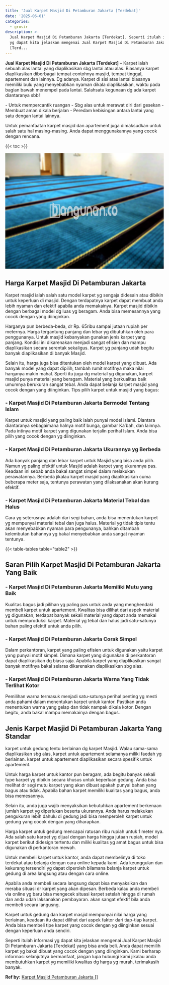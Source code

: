 ```yaml
---
title: 'Jual Karpet Masjid Di Petamburan Jakarta [Terdekat]'
date: '2025-06-01'
categories:
  - grosir
description: >-
  Jual Karpet Masjid Di Petamburan Jakarta [Terdekat]. Seperti itulah informasi
  yg dapat kita jelaskan mengenai Jual Karpet Masjid Di Petamburan Jakarta
  [Terd...
---
```


**Jual Karpet Masjid Di Petamburan Jakarta \[Terdekat\]** – Karpet ialah sebuah alas lantai yang diaplikasikan sbg lantai atau alas. Biasanya karpet diaplikasikan diberbagai tempat contohnya masjid, tempat tinggal, apartement dan lainnya. Dg adanya. Karpet di sisi atas lantai biasanya memiliki bulu yang menyebabkan nyaman dikala diaplikasikan, waktu pada bagian bawah menempel pada lantai. Salahsatu kegunaan dg ada karpet diantaranya sbb!

\- Untuk mempercantik ruangan - Sbg alas untuk merawat diri dari gesekan - Membuat aman dikala berjalan - Peredam kebisingan antara lantai yang satu dengan lantai lainnya.

Untuk pemanfaatan karpet masjid dan apartement juga dimaksudkan untuk salah satu hal masing-masing. Anda dapat menggunakannya yang cocok dengan rencana.

{{< toc >}}

![Jual Karpet Masjid Di Petamburan Jakarta [Terdekat]](/images/grosir-karpet-murah-24.png)

## Harga Karpet Masjid Di Petamburan Jakarta

Karpet masjid ialah salah satu model karpet yg sengaja didesain atau dibikin untuk keperluan di masjid. Dengan terdapatnya karpet dapat membuat anda lebih nyaman dan efektif apabila anda memakainya. Karpet masjid dibikin dengan berbagai model dg luas yg beragam. Anda bisa memesannya yang cocok dengan yang diinginkan.

Harganya pun berbeda-beda, dr Rp. 65ribu sampai jutaan rupiah per meternya. Harga tergantung panjang dan lebar yg dibutuhkan oleh para penggunanya. Untuk masjid kebanyakan gunakan jenis karpet yang panjang. Kondisi ini dikarenakan menjadi sangat efisien dan mampu diaplikasikan secara serentak sekaligus. Karpet yg panjang udah begitu banyak diaplikasikan di banyak Masjid.

Selain itu, harga juga bisa ditentukan oleh model karpet yang dibuat. Ada banyak model yang dapat dipilih, tambah rumit motifnya maka nilai harganya makin mahal. Sperti itu juga dg material yg digunakan, karpet masjid punya material yang beragam. Material yang berkualitas baik umumnya berukuran sangat tebal. Anda dapat belanja karpet masjid yang cocok dengan yang diinginkan. Tips pilih karpet untuk masjid yang bagus:

### \- Karpet Masjid Di Petamburan Jakarta Bermodel Tentang Islam

Karpet untuk masjid yang paling baik ialah punyai model islami. Diantara diantaranya sebagaimana halnya motif bunga, gambar Ka’bah, dan lainnya. Pada intinya motif karpet yang digunakan terjalin perihal Islam. Anda bisa pilih yang cocok dengan yg diinginkan.

### \- Karpet Masjid Di Petamburan Jakarta Ukurannya yg Berbeda

Ada banyak panjang dan lebar karpet untuk Masjid yang bisa anda pilih. Namun yg paling efektif untuk Masjid adalah karpet yang ukurannya pas. Keadaan ini sebab anda bakal sangat simpel dalam melakukan perawatannya. Berbeda jikalau karpet masjid yang diaplikasikan cuma beberapa meter saja, tentunya perawatan yang dilaksanakan akan kurang efektif.

### \- Karpet Masjid Di Petamburan Jakarta Material Tebal dan Halus

Cara yg seterusnya adalah dari segi bahan, anda bisa menentukan karpet yg mempunyai material tebal dan juga halus. Material yg tidak tipis tentu akan menyebabkan nyaman para pengunanya, bahkan ditambah kelembutan bahannya yg bakal menyebabkan anda sangat nyaman tentunya.

{{< table-tables table="table2" >}}

## Saran Pilih Karpet Masjid Di Petamburan Jakarta Yang Baik

### \- Karpet Masjid Di Petamburan Jakarta Memiliki Mutu yang Baik

Kualitas bagus jadi pilihan yg paling pas untuk anda yang menghendaki membeli karpet untuk apartement. Kwalitas bisa dilihat dari aspek material yg digunakan, terdapat banyak sekali material yang dapat anda memakai untuk memproduksi karpet. Material yg tebal dan halus jadi satu-satunya bahan paling efektif untuk anda pilih.

### \- Karpet Masjid Di Petamburan Jakarta Corak Simpel

Dalam perkantoran, karpet yang paling efisien untuk digunakan yaitu karpet yang punyai motif simpel. Dimana karpet yang digunakan di perkantoran dapat diaplikasikan dg biasa saja. Apabila karpet yang diaplikasikan sangat banyak motifnya bakal selaras dikarenakan diaplikasikan sbg alas.

### \- Karpet Masjid Di Petamburan Jakarta Warna Yang Tidak Terlihat Kotor

Pemilihan warna termasuk menjadi satu-satunya perihal penting yg mesti anda pahami dalam menentukan karpet untuk kantor. Pastikan anda menentukan warna yang gelap dan tidak nampak dikala kotor. Dengan begitu, anda bakal mampu memakainya dengan bagus.

## Jenis Karpet Masjid Di Petamburan Jakarta Yang Standar

karpet untuk gedung tentu berlainan dg karpet Masjid. Walau sama-sama diaplikasikan sbg alas, karpet untuk apartement selamanya miliki faedah yg berlainan. karpet untuk apartement diaplikasikan secara spesifik untuk apartement.

Untuk harga karpet untuk kantor pun beragam, ada begitu banyak sekali type karpet yg dibikin secara khusus untuk keperluan gedung. Anda bisa melihat dr segi mutu karpet yang akan dibuat apakah punyai bahan yang bagus atau tidak. Apabila bahan karpet memiliki kualitas yang bagus, anda bisa memesannya.

Selain itu, anda juga wajib menyaksikan kebutuhkan apartement berkenaan jumlah karpet yg diperlukan beserta ukurannya. Anda harus melakukan pengukuran lebih dahulu di gedung jadi bisa memperoleh karpet untuk gedung yang cocok dengan yang diharapkan.

Harga karpet untuk gedung mencapai ratusan ribu rupiah untuk 1 meter nya. Ada salah satu karpet yg dijual dengan harga hingga jutaan rupiah, model karpet berikut didesign tertentu dan miliki kualitas yg amat bagus untuk bisa digunakan di perkantoran mewah.

Untuk membeli karpet untuk kantor, anda dapat membelinya di toko terdekat atau belanja dengan cara online kepada kami. Ada keunggulan dan kekurang tersendiri yg dapat diperoleh bilamana belanja karpet untuk gedung di area langsung atau dengan cara online.

Apabila anda membeli secara langsung dapat bisa menyaksikan dan meraba situasi dr karpet yang akan dipesan. Berbeda kalau anda membeli via online yg baru bisa mengecek situasi karpet setelah hingga di rumah dan anda udah laksanakan pembayaran. akan sangat efektif bila anda membeli secara langusng.

Karpet untuk gedung dan karpet masjid mempunyai nilai harga yang berlainan, keadaan itu dapat dilihat dari aspek faktor dari tiap-tiap karpet. Anda bisa membeli tipe karpet yang cocok dengan yg diinginkan sesuai dengan keperluan anda sendiri.

Seperti itulah informasi yg dapat kita jelaskan mengenai Jual Karpet Masjid Di Petamburan Jakarta \[Terdekat\] yang bisa anda beli. Anda dapat memilih karpet yg bakal dibuat yang cocok dengan yang diinginkan. Kami berharap informasi selanjutnya bermanfaat, jangan lupa hubungi kami jikalau anda membutuhkan karpet yg memiliki kwalitas dg harga yg murah, terimakasih banyak.

**Ref by:**  [Karpet Masjid Petamburan Jakarta []](https://id.wikipedia.org/wiki/Karpet)
